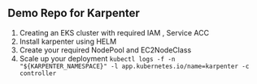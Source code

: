 ## Demo Repo for Karpenter 
1. Creating an EKS cluster with required IAM , Service ACC
2. Install karpenter using HELM
3. Create your required NodePool and EC2NodeClass
4. Scale up your deployment
    `kubectl logs -f -n "${KARPENTER_NAMESPACE}" -l app.kubernetes.io/name=karpenter -c controller`
